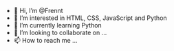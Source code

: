 - 👋 Hi, I’m @Frennt
- 👀 I’m interested in HTML, CSS, JavaScript and Python
- 🌱 I’m currently learning Python
- 💞️ I’m looking to collaborate on ...
- 📫 How to reach me ...

<!---
Frennt/Frennt is a ✨ special ✨ repository because its `README.md` (this file) appears on your GitHub profile.
You can click the Preview link to take a look at your changes.
--->
